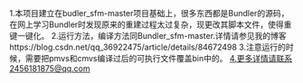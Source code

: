 1.本项目建立在budler_sfm-master项目基础上，很多东西都是Bundler的源码，在网上学习Bundler时发现原来的重建过程太过复杂，现更改其脚本文件，使得重键一键化。
2.运行方法，编译方法同Bundler_sfm-master.详情请参见我的博客https://blog.csdn.net/qq_36922475/article/details/84672498
3.注意运行的时候，需要把pmvs和cmvs编译过后的可执行文件覆盖bin中的。
4.更多详情请联系2456181875@qq.com
